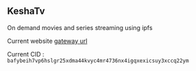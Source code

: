 ## KeshaTv
On demand movies and series streaming using ipfs

Current website [gateway url](https://bafybeih7vp6hslgr25xdma44kvyc4mr4736nx4igqxexicsuy3xccq22ym.ipfs.astyanax.io/)

Current CID : `bafybeih7vp6hslgr25xdma44kvyc4mr4736nx4igqxexicsuy3xccq22ym`
